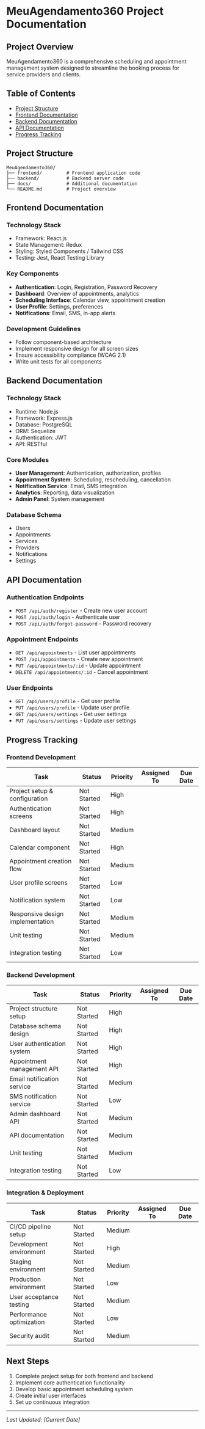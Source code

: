 # MeuAgendamento360 Project Documentation

## Project Overview
MeuAgendamento360 is a comprehensive scheduling and appointment management system designed to streamline the booking process for service providers and clients.

## Table of Contents
- [Project Structure](#project-structure)
- [Frontend Documentation](#frontend-documentation)
- [Backend Documentation](#backend-documentation)
- [API Documentation](#api-documentation)
- [Progress Tracking](#progress-tracking)

## Project Structure
```
MeuAgendamento360/
├── frontend/         # Frontend application code
├── backend/          # Backend server code
├── docs/             # Additional documentation
└── README.md         # Project overview
```

## Frontend Documentation

### Technology Stack
- Framework: React.js
- State Management: Redux
- Styling: Styled Components / Tailwind CSS
- Testing: Jest, React Testing Library

### Key Components
- **Authentication**: Login, Registration, Password Recovery
- **Dashboard**: Overview of appointments, analytics
- **Scheduling Interface**: Calendar view, appointment creation
- **User Profile**: Settings, preferences
- **Notifications**: Email, SMS, in-app alerts

### Development Guidelines
- Follow component-based architecture
- Implement responsive design for all screen sizes
- Ensure accessibility compliance (WCAG 2.1)
- Write unit tests for all components

## Backend Documentation

### Technology Stack
- Runtime: Node.js
- Framework: Express.js
- Database: PostgreSQL
- ORM: Sequelize
- Authentication: JWT
- API: RESTful

### Core Modules
- **User Management**: Authentication, authorization, profiles
- **Appointment System**: Scheduling, rescheduling, cancellation
- **Notification Service**: Email, SMS integration
- **Analytics**: Reporting, data visualization
- **Admin Panel**: System management

### Database Schema
- Users
- Appointments
- Services
- Providers
- Notifications
- Settings

## API Documentation

### Authentication Endpoints
- `POST /api/auth/register` - Create new user account
- `POST /api/auth/login` - Authenticate user
- `POST /api/auth/forgot-password` - Password recovery

### Appointment Endpoints
- `GET /api/appointments` - List user appointments
- `POST /api/appointments` - Create new appointment
- `PUT /api/appointments/:id` - Update appointment
- `DELETE /api/appointments/:id` - Cancel appointment

### User Endpoints
- `GET /api/users/profile` - Get user profile
- `PUT /api/users/profile` - Update user profile
- `GET /api/users/settings` - Get user settings
- `PUT /api/users/settings` - Update user settings

## Progress Tracking

### Frontend Development

| Task | Status | Priority | Assigned To | Due Date |
|------|--------|----------|-------------|----------|
| Project setup & configuration | Not Started | High | | |
| Authentication screens | Not Started | High | | |
| Dashboard layout | Not Started | Medium | | |
| Calendar component | Not Started | High | | |
| Appointment creation flow | Not Started | Medium | | |
| User profile screens | Not Started | Low | | |
| Notification system | Not Started | Low | | |
| Responsive design implementation | Not Started | Medium | | |
| Unit testing | Not Started | Medium | | |
| Integration testing | Not Started | Low | | |

### Backend Development

| Task | Status | Priority | Assigned To | Due Date |
|------|--------|----------|-------------|----------|
| Project structure setup | Not Started | High | | |
| Database schema design | Not Started | High | | |
| User authentication system | Not Started | High | | |
| Appointment management API | Not Started | High | | |
| Email notification service | Not Started | Medium | | |
| SMS notification service | Not Started | Low | | |
| Admin dashboard API | Not Started | Medium | | |
| API documentation | Not Started | Medium | | |
| Unit testing | Not Started | Medium | | |
| Integration testing | Not Started | Low | | |

### Integration & Deployment

| Task | Status | Priority | Assigned To | Due Date |
|------|--------|----------|-------------|----------|
| CI/CD pipeline setup | Not Started | Medium | | |
| Development environment | Not Started | High | | |
| Staging environment | Not Started | Medium | | |
| Production environment | Not Started | Low | | |
| User acceptance testing | Not Started | Medium | | |
| Performance optimization | Not Started | Low | | |
| Security audit | Not Started | Medium | | |

## Next Steps
1. Complete project setup for both frontend and backend
2. Implement core authentication functionality
3. Develop basic appointment scheduling system
4. Create initial user interfaces
5. Set up continuous integration

---

*Last Updated: [Current Date]*